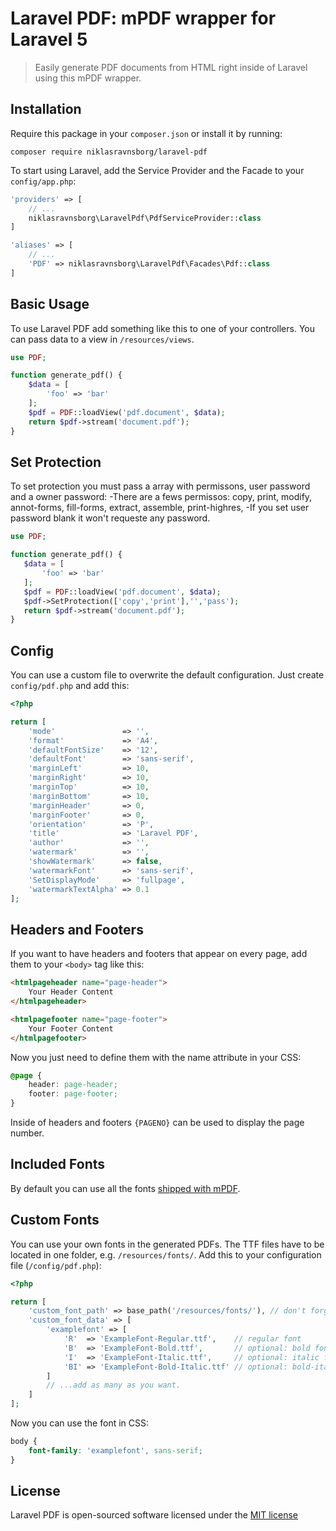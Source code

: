 # Laravel PDF: mPDF wrapper for Laravel 5

> Easily generate PDF documents from HTML right inside of Laravel using this mPDF wrapper.


## Installation

Require this package in your `composer.json` or install it by running:

```
composer require niklasravnsborg/laravel-pdf
```

To start using Laravel, add the Service Provider and the Facade to your `config/app.php`:

```php
'providers' => [
	// ...
	niklasravnsborg\LaravelPdf\PdfServiceProvider::class
]
```

```php
'aliases' => [
	// ...
	'PDF' => niklasravnsborg\LaravelPdf\Facades\Pdf::class
]
```

## Basic Usage

To use Laravel PDF add something like this to one of your controllers. You can pass data to a view in `/resources/views`.

```php
use PDF;

function generate_pdf() {
	$data = [
		'foo' => 'bar'
	];
	$pdf = PDF::loadView('pdf.document', $data);
	return $pdf->stream('document.pdf');
}
```
## Set Protection
To set protection you must pass a array with permissons, user password and a owner password:
 -There are a fews permissos: copy, print, modify, annot-forms, fill-forms, extract, assemble, print-highres, 
 -If you set user password blank it won't requeste any password.
 
 ```php
use PDF;

function generate_pdf() {
	$data = [
		'foo' => 'bar'
	];
	$pdf = PDF::loadView('pdf.document', $data);
	$pdf->SetProtection(['copy','print'],'','pass');
	return $pdf->stream('document.pdf');
}
```

## Config

You can use a custom file to overwrite the default configuration. Just create `config/pdf.php` and add this:

```php
<?php

return [
	'mode'               => '',
	'format'             => 'A4',
	'defaultFontSize'    => '12',
	'defaultFont'        => 'sans-serif',
	'marginLeft'         => 10,
	'marginRight'        => 10,
	'marginTop'          => 10,
	'marginBottom'       => 10,
	'marginHeader'       => 0,
	'marginFooter'       => 0,
	'orientation'        => 'P',
	'title'              => 'Laravel PDF',
	'author'             => '',
	'watermark'          => '',
	'showWatermark'      => false,
	'watermarkFont'      => 'sans-serif',
	'SetDisplayMode'     => 'fullpage',
	'watermarkTextAlpha' => 0.1
];
```

## Headers and Footers

If you want to have headers and footers that appear on every page, add them to your `<body>` tag like this:

```html
<htmlpageheader name="page-header">
	Your Header Content
</htmlpageheader>

<htmlpagefooter name="page-footer">
	Your Footer Content
</htmlpagefooter>
```

Now you just need to define them with the name attribute in your CSS:

```css
@page {
	header: page-header;
	footer: page-footer;
}
```

Inside of headers and footers `{PAGENO}` can be used to display the page number.

## Included Fonts

By default you can use all the fonts [shipped with mPDF](https://mpdf.github.io/fonts-languages/available-fonts-v6.html).

## Custom Fonts

You can use your own fonts in the generated PDFs. The TTF files have to be located in one folder, e.g. `/resources/fonts/`. Add this to your configuration file (`/config/pdf.php`):

```php
<?php

return [
	'custom_font_path' => base_path('/resources/fonts/'), // don't forget the trailing slash!
	'custom_font_data' => [
		'examplefont' => [
			'R'  => 'ExampleFont-Regular.ttf',    // regular font
			'B'  => 'ExampleFont-Bold.ttf',       // optional: bold font
			'I'  => 'ExampleFont-Italic.ttf',     // optional: italic font
			'BI' => 'ExampleFont-Bold-Italic.ttf' // optional: bold-italic font
		]
		// ...add as many as you want.
	]
];
```

Now you can use the font in CSS:

```css
body {
	font-family: 'examplefont', sans-serif;
}
```

## License

Laravel PDF is open-sourced software licensed under the [MIT license](http://opensource.org/licenses/MIT)
